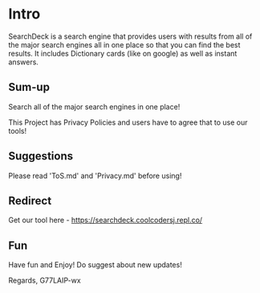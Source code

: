 # Intro
SearchDeck is a search engine that provides users with results from all of the major search engines all in one place so that you can find the best results. It includes Dictionary cards (like on google) as well as instant answers.

## Sum-up
Search all of the major search engines in one place!

This Project has Privacy Policies and users have to agree that to use our tools!

## Suggestions
Please read 'ToS.md' and 'Privacy.md' before using!

## Redirect
Get our tool here - https://searchdeck.coolcodersj.repl.co/

## Fun
Have fun and Enjoy!
Do suggest about new updates!

Regards,
G77LAIP-wx
